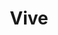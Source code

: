---
title: Vive
crosslinks:
- oculus
- virtualreality
- EliteDangerous
- PSVR
- gaming
- pcmasterrace
- SteamVR
- Games
- ironrain
- Steam
- nvidia
- adultvrgames
- RecRoom
- IAmA
- pcgaming
- hlvr
- simracing
- mechwarrior
- hotas
- OnwardVR
---